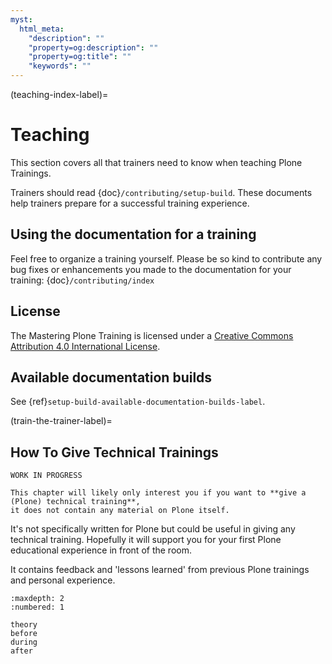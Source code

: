 ```yaml
---
myst:
  html_meta:
    "description": ""
    "property=og:description": ""
    "property=og:title": ""
    "keywords": ""
---
```


(teaching-index-label)=

# Teaching

This section covers all that trainers need to know when teaching Plone Trainings.

Trainers should read {doc}`/contributing/setup-build`.
These documents help trainers prepare for a successful training experience.


## Using the documentation for a training

Feel free to organize a training yourself.
Please be so kind to contribute any bug fixes or enhancements you made to the documentation for your training: {doc}`/contributing/index`


## License

The Mastering Plone Training is licensed under a [Creative Commons Attribution 4.0 International License](https://creativecommons.org/licenses/by/4.0/).


## Available documentation builds

See {ref}`setup-build-available-documentation-builds-label`.


(train-the-trainer-label)=

## How To Give Technical Trainings

```{warning}
WORK IN PROGRESS

This chapter will likely only interest you if you want to **give a (Plone) technical training**,
it does not contain any material on Plone itself.
```

It's not specifically written for Plone but could be useful in giving any technical training.
Hopefully it will support you for your first Plone educational experience in front of the room.

It contains feedback and 'lessons learned' from previous Plone trainings and personal experience.

```{toctree}
:maxdepth: 2
:numbered: 1

theory
before
during
after
```
